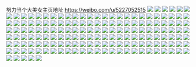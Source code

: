 努力当个大美女主页地址 https://weibo.com/u/5227052515 
![](https://wx4.sinaimg.cn/mw2000/005HKb8Dgy1h817tlsrrej30zo2561cl.jpg) 
![](https://wx4.sinaimg.cn/mw2000/005HKb8Dgy1h817tof0fyj30zo2561kx.jpg) 
![](https://wx4.sinaimg.cn/mw2000/005HKb8Dgy1h817tq1p05j30zo2561c1.jpg) 
![](https://wx4.sinaimg.cn/mw2000/005HKb8Dgy1h817trnxirj30zo256wrb.jpg) 
![](https://wx4.sinaimg.cn/mw2000/005HKb8Dgy1h7z3w9prijj323u35s1kz.jpg) 
![](https://wx4.sinaimg.cn/mw2000/005HKb8Dgy1h7z3wdbv1nj33342bcb2a.jpg) 
![](https://wx4.sinaimg.cn/mw2000/005HKb8Dgy1h7z3wj2ndmj32bc334e83.jpg) 
![](https://wx4.sinaimg.cn/mw2000/005HKb8Dgy1h7z3wp7y21j32bc3344qs.jpg) 
![](https://wx4.sinaimg.cn/mw2000/005HKb8Dgy1h7z3wux67hj32bc334e83.jpg) 
![](https://wx4.sinaimg.cn/mw2000/005HKb8Dgy1h7z3w54k9zj32bc334e83.jpg) 
![](https://wx4.sinaimg.cn/mw2000/005HKb8Dgy1h7z3wwpxhxj32yj27v1ky.jpg) 
![](https://wx4.sinaimg.cn/mw2000/005HKb8Dgy1h7z3x1aydxj32bc334kjm.jpg) 
![](https://wx4.sinaimg.cn/mw2000/005HKb8Dgy1h7z3x5y3d2j32bc30wkjm.jpg) 
![](https://wx4.sinaimg.cn/mw2000/005HKb8Dly1h7y345gp11j32c030wqv6.jpg) 
![](https://wx4.sinaimg.cn/mw2000/005HKb8Dly1h7y34guzhgj32c0340hdv.jpg) 
![](https://wx4.sinaimg.cn/mw2000/005HKb8Dly1h7y348h8ouj32c029ynpe.jpg) 
![](https://wx4.sinaimg.cn/mw2000/005HKb8Dly1h7y34ltixdj32c0340qv6.jpg) 
![](https://wx4.sinaimg.cn/mw2000/005HKb8Dly1h7y342hf20j32682uzhdu.jpg) 
![](https://wx4.sinaimg.cn/mw2000/005HKb8Dly1h7y349l02lj32c02c0x6p.jpg) 
![](https://wx4.sinaimg.cn/mw2000/005HKb8Dly1h7y34etx6qj32c031xx6q.jpg) 
![](https://wx4.sinaimg.cn/mw2000/005HKb8Dly1h7y34bia5zj32c0340x6r.jpg) 
![](https://wx4.sinaimg.cn/mw2000/005HKb8Dly1h7y34k468qj32c032vu0y.jpg) 
![](https://wx4.sinaimg.cn/mw2000/005HKb8Dly1h7y14bs6q5j30zo2567kh.jpg) 
![](https://wx4.sinaimg.cn/mw2000/005HKb8Dly1h7y14b5qqlj30zo256k6l.jpg) 
![](https://wx4.sinaimg.cn/mw2000/005HKb8Dly1h7y14c6gmsj30zo256aky.jpg) 
![](https://wx4.sinaimg.cn/mw2000/005HKb8Dly1h7y01ad2z4j30yu0r8whf.jpg) 
![](https://wx4.sinaimg.cn/mw2000/005HKb8Dly1h7y01b2fkuj30u01hc7b7.jpg) 
![](https://wx4.sinaimg.cn/mw2000/005HKb8Dgy1h7x1dyb67oj30zn12tads.jpg) 
![](https://wx4.sinaimg.cn/mw2000/005HKb8Dgy1h7wrv56zgkj31ro1ronly.jpg) 
![](https://wx4.sinaimg.cn/mw2000/005HKb8Dgy1h7wrv6abogj31lo1lo4qp.jpg) 
![](https://wx4.sinaimg.cn/mw2000/005HKb8Dgy1h7wi6eo08lj32c0340kjn.jpg) 
![](https://wx4.sinaimg.cn/mw2000/005HKb8Dgy1h7wi6iojvdj33402c0x6r.jpg) 
![](https://wx4.sinaimg.cn/mw2000/005HKb8Dgy1h7wi6krguxj32c03404qr.jpg) 
![](https://wx4.sinaimg.cn/mw2000/005HKb8Dgy1h7wi6cjadvj32c0340npe.jpg) 
![](https://wx4.sinaimg.cn/mw2000/005HKb8Dgy1h7wi6ndisij33402c0npg.jpg) 
![](https://wx4.sinaimg.cn/mw2000/005HKb8Dgy1h7wi6p8mrsj32c02c0qv6.jpg) 
![](https://wx4.sinaimg.cn/mw2000/005HKb8Dgy1h7wi721bjhj32c0340npg.jpg) 
![](https://wx4.sinaimg.cn/mw2000/005HKb8Dgy1h7wfk1ishej32c03404qq.jpg) 
![](https://wx4.sinaimg.cn/mw2000/005HKb8Dgy1h7wfk3fn7mj32c0340x6r.jpg) 
![](https://wx4.sinaimg.cn/mw2000/005HKb8Dgy1h7wfjz4vm9j32c0340u0z.jpg) 
![](https://wx4.sinaimg.cn/mw2000/005HKb8Dgy1h7wfk56me5j32c0340e83.jpg) 
![](https://wx4.sinaimg.cn/mw2000/005HKb8Dgy1h7wfk7jbtvj32c0340b2c.jpg) 
![](https://wx4.sinaimg.cn/mw2000/005HKb8Dgy1h7wfk9acbnj33402c0kjn.jpg) 
![](https://wx4.sinaimg.cn/mw2000/005HKb8Dgy1h7wfkaxpwaj32c0340npe.jpg) 
![](https://wx4.sinaimg.cn/mw2000/005HKb8Dgy1h7ujs25uquj32be2pv4qq.jpg) 
![](https://wx4.sinaimg.cn/mw2000/005HKb8Dgy1h7ujs0xhw3j32c02p11ky.jpg) 
![](https://wx4.sinaimg.cn/mw2000/005HKb8Dgy1h7tokcyxu4j30zo2561ky.jpg) 
![](https://wx4.sinaimg.cn/mw2000/005HKb8Dgy1h7tok8pwr5j32c0340qv6.jpg) 
![](https://wx4.sinaimg.cn/mw2000/005HKb8Dgy1h7t0eribhkj30u00zajw9.jpg) 
![](https://wx4.sinaimg.cn/mw2000/005HKb8Dly1h7rk2pe51pj30zo256ne9.jpg) 
![](https://wx4.sinaimg.cn/mw2000/005HKb8Dgy1h7r0h8kr74j30u00u048u.jpg) 
![](https://wx4.sinaimg.cn/mw2000/005HKb8Dly1h7q5fgjrarj314h12ahaj.jpg) 
![](https://wx4.sinaimg.cn/mw2000/005HKb8Dly1h7q5fm5yerj32h421unpe.jpg) 
![](https://wx4.sinaimg.cn/mw2000/005HKb8Dly1h7q5aa9b26j30u01ftqhl.jpg) 
![](https://wx4.sinaimg.cn/mw2000/005HKb8Dgy1h7pqtodphxj32492tn4qr.jpg) 
![](https://wx4.sinaimg.cn/mw2000/005HKb8Dgy1h7pqtcof2kj326v2x4u0y.jpg) 
![](https://wx4.sinaimg.cn/mw2000/005HKb8Dgy1h7pqtdgkadj30u0140k3o.jpg) 
![](https://wx4.sinaimg.cn/mw2000/005HKb8Dgy1h7pqtjuxofj32c033xkjn.jpg) 
![](https://wx4.sinaimg.cn/mw2000/005HKb8Dgy1h7omgolm84j32c02njnpe.jpg) 
![](https://wx4.sinaimg.cn/mw2000/005HKb8Dgy1h7omgahgfjj329o2kze82.jpg) 
![](https://wx4.sinaimg.cn/mw2000/005HKb8Dgy1h7mib3hep3j30u00trtd1.jpg) 
![](https://wx4.sinaimg.cn/mw2000/005HKb8Dly1h7md4ozkxqj32c0340x6p.jpg) 
![](https://wx4.sinaimg.cn/mw2000/005HKb8Dly1h7md4js894j323x2t5e82.jpg) 
![](https://wx4.sinaimg.cn/mw2000/005HKb8Dly1h7md4nr0jmj320w2p74qr.jpg) 
![](https://wx4.sinaimg.cn/mw2000/005HKb8Dly1h7md4ut6ucj32c03404qp.jpg) 
![](https://wx4.sinaimg.cn/mw2000/005HKb8Dly1h7md4l58ycj321l2q17wi.jpg) 
![](https://wx4.sinaimg.cn/mw2000/005HKb8Dly1h7md59qlqtj319133zx6p.jpg) 
![](https://wx4.sinaimg.cn/mw2000/005HKb8Dly1h7kftoxc4vj30zo256qv5.jpg) 
![](https://wx4.sinaimg.cn/mw2000/005HKb8Dly1h7kftprur3j30zo2567o7.jpg) 
![](https://wx4.sinaimg.cn/mw2000/005HKb8Dly1h7kftqgerej30zo2564cs.jpg) 
![](https://wx4.sinaimg.cn/mw2000/005HKb8Dly1h7kftlp4qwj30zo256ndq.jpg) 
![](https://wx4.sinaimg.cn/mw2000/005HKb8Dly1h7jz9sea13j30u01clqcy.jpg) 
![](https://wx4.sinaimg.cn/mw2000/005HKb8Dgy1h7e2ya3euaj32bz2k5axg.jpg) 
![](https://wx4.sinaimg.cn/mw2000/005HKb8Dly1h7diwxn0q8j31tm2fhwnp.jpg) 
![](https://wx4.sinaimg.cn/mw2000/005HKb8Dly1h7czxzwruyj318g18gq6e.jpg) 
![](https://wx4.sinaimg.cn/mw2000/005HKb8Dly1h7czxzl4g2j31120q7aa6.jpg) 
![](https://wx4.sinaimg.cn/mw2000/005HKb8Dly1h7cvbq6q0hj32c02c0amn.jpg) 
![](https://wx4.sinaimg.cn/mw2000/005HKb8Dly1h7cvbrah0aj30zo256dwx.jpg) 
![](https://wx4.sinaimg.cn/mw2000/005HKb8Dly1h7cvbs3eo9j30zo2567k2.jpg) 
![](https://wx4.sinaimg.cn/mw2000/005HKb8Dly1h7cvboruuxj30zo256e1a.jpg) 
![](https://wx4.sinaimg.cn/mw2000/005HKb8Dgy1h79dnwfppkj321n2pku0y.jpg) 
![](https://wx4.sinaimg.cn/mw2000/005HKb8Dgy1h79dnxeqv7j30u00u0jz2.jpg) 
![](https://wx4.sinaimg.cn/mw2000/005HKb8Dgy1h79dofvfwaj32c0340x6r.jpg) 
![](https://wx4.sinaimg.cn/mw2000/005HKb8Dgy1h79do8qqnzj32482ml1kz.jpg) 
![](https://wx4.sinaimg.cn/mw2000/005HKb8Dgy1h79dobp6pcj321n2q61ky.jpg) 
![](https://wx4.sinaimg.cn/mw2000/005HKb8Dgy1h797agibavj30t415lwsa.jpg) 
![](https://wx4.sinaimg.cn/mw2000/005HKb8Dgy1h78p248pgkj32c02c07wj.jpg) 
![](https://wx4.sinaimg.cn/mw2000/005HKb8Dgy1h7551r2giqj30zo256kjm.jpg) 
![](https://wx4.sinaimg.cn/mw2000/005HKb8Dly1h7416ncvipj30u01caaeu.jpg) 
![](https://wx4.sinaimg.cn/mw2000/005HKb8Dly1h72qiyfwh4j30zo2567j5.jpg) 
![](https://wx4.sinaimg.cn/mw2000/005HKb8Dly1h6uuy05mpuj30zo256qkk.jpg) 
![](https://wx4.sinaimg.cn/mw2000/005HKb8Dly1h6tqv5pjunj30u01swgn2.jpg) 
![](https://wx4.sinaimg.cn/mw2000/005HKb8Dly1h6tqv5bmb1j30u01swwl7.jpg) 
![](https://wx4.sinaimg.cn/mw2000/005HKb8Dly1h6tqv6den9j30zo256aqn.jpg) 
![](https://wx4.sinaimg.cn/mw2000/005HKb8Dly1h66dsni4mrj30zo256npd.jpg) 
![](https://wx4.sinaimg.cn/mw2000/005HKb8Dly1h61yip0rtqj30zd19ldif.jpg) 
![](https://wx4.sinaimg.cn/mw2000/005HKb8Dly1h61yipfqw8j311h1dcwvy.jpg) 
![](https://wx4.sinaimg.cn/mw2000/005HKb8Dly1h61yir6l0sj31nv27tb2a.jpg) 
![](https://wx4.sinaimg.cn/mw2000/005HKb8Dly1h61yio7ajzj31ku23s1ky.jpg) 
![](https://wx4.sinaimg.cn/mw2000/005HKb8Dgy1h61jta9o9vj31ra27l1ky.jpg) 
![](https://wx4.sinaimg.cn/mw2000/005HKb8Dly1h5yjko8vgtj30zo256dvi.jpg) 
![](https://wx4.sinaimg.cn/mw2000/005HKb8Dly1h5yjkow80lj30zo2567hz.jpg) 
![](https://wx4.sinaimg.cn/mw2000/005HKb8Dly1h5yjkpj6tij30zo256duk.jpg) 
![](https://wx4.sinaimg.cn/mw2000/005HKb8Dly1h5yjkq92gvj30zo256aor.jpg) 
![](https://wx4.sinaimg.cn/mw2000/005HKb8Dly1h5yjkr446nj30zo25617e.jpg) 
![](https://wx4.sinaimg.cn/mw2000/005HKb8Dly1h5yjkrstfsj30zo2564e4.jpg) 
![](https://wx4.sinaimg.cn/mw2000/005HKb8Dly1h5uzke6ajlj30zo2567wi.jpg) 
![](https://wx4.sinaimg.cn/mw2000/005HKb8Dly1h5uzkh9sqyj30zo2564qq.jpg) 
![](https://wx4.sinaimg.cn/mw2000/005HKb8Dly1h5uzka3777j30zo2561ky.jpg) 
![](https://wx4.sinaimg.cn/mw2000/005HKb8Dly1h5uzkk9xqoj30zo2561ky.jpg) 
![](https://wx4.sinaimg.cn/mw2000/005HKb8Dly1h5p5lkaqqqj30dw0ibdgy.jpg) 
![](https://wx4.sinaimg.cn/mw2000/005HKb8Dly1h5owvinr14j30zo256nko.jpg) 
![](https://wx4.sinaimg.cn/mw2000/005HKb8Dly1h5lq1c5utjj31sc2dse83.jpg) 
![](https://wx4.sinaimg.cn/mw2000/005HKb8Dly1h5lq1eqea9j31sc2ds4qr.jpg) 
![](https://wx4.sinaimg.cn/mw2000/005HKb8Dgy1h5lkuqrenfj31vk2hnqv5.jpg) 
![](https://wx4.sinaimg.cn/mw2000/005HKb8Dly1h5l75w6jypj314o0qu7nf.jpg) 
![](https://wx4.sinaimg.cn/mw2000/005HKb8Dly1h5l75wknj4j31ba0zgaj1.jpg) 
![](https://wx4.sinaimg.cn/mw2000/005HKb8Dgy1h5iz69d6b4j30u00qc0xa.jpg) 
![](https://wx4.sinaimg.cn/mw2000/005HKb8Dly1h5ie855wl9j329p30y4qt.jpg) 
![](https://wx4.sinaimg.cn/mw2000/005HKb8Dgy1h5eoxrfse5j30u00u0dop.jpg) 
![](https://wx4.sinaimg.cn/mw2000/005HKb8Dly1h5ejw56t5mj30zo0hojxn.jpg) 
![](https://wx4.sinaimg.cn/mw2000/005HKb8Dgy1h5dlmshfgjj30u00grq68.jpg) 
![](https://wx4.sinaimg.cn/mw2000/005HKb8Dly1h5cj6quja3j30zo1lgq7y.jpg) 
![](https://wx4.sinaimg.cn/mw2000/005HKb8Dly1h5cdl0fj1kj30zo256na8.jpg) 
![](https://wx4.sinaimg.cn/mw2000/005HKb8Dly1h5cdkzhwtwj30u011g42b.jpg) 
![](https://wx4.sinaimg.cn/mw2000/005HKb8Dly1h5cdd2d7s7j32560zoe7v.jpg) 
![](https://wx4.sinaimg.cn/mw2000/005HKb8Dly1h5cdd45i01j32560zo4l6.jpg) 
![](https://wx4.sinaimg.cn/mw2000/005HKb8Dly1h5cdd6hqn1j32560zotzz.jpg) 
![](https://wx4.sinaimg.cn/mw2000/005HKb8Dly1h5cddarprhj32560zohdt.jpg) 
![](https://wx4.sinaimg.cn/mw2000/005HKb8Dly1h5cddff4klj32560zokjl.jpg) 
![](https://wx4.sinaimg.cn/mw2000/005HKb8Dly1h5cdczu85kj32560zotxc.jpg) 
![](https://wx4.sinaimg.cn/mw2000/005HKb8Dly1h5bbw8ksm4j32560zo1kx.jpg) 
![](https://wx4.sinaimg.cn/mw2000/005HKb8Dly1h56pp4fgksj30u0140wqt.jpg) 
![](https://wx4.sinaimg.cn/mw2000/005HKb8Dly1h559th08vsj30u01sxgnj.jpg) 
![](https://wx4.sinaimg.cn/mw2000/005HKb8Dly1h5420853vbj30u00j1q3g.jpg) 
![](https://wx4.sinaimg.cn/mw2000/005HKb8Dly1h537qhv4dcj30u01azju1.jpg) 
![](https://wx4.sinaimg.cn/mw2000/005HKb8Dly1h536vi1xm3j31sx0u0dmm.jpg) 
![](https://wx4.sinaimg.cn/mw2000/005HKb8Dly1h536vlnztvj31sx0u046a.jpg) 
![](https://wx4.sinaimg.cn/mw2000/005HKb8Dly1h536vpmb8fj31sx0u0n2g.jpg) 
![](https://wx4.sinaimg.cn/mw2000/005HKb8Dly1h536vegns0j31sx0u0470.jpg) 
![](https://wx4.sinaimg.cn/mw2000/005HKb8Dly1h536vsb31tj31sx0u0apz.jpg) 
![](https://wx4.sinaimg.cn/mw2000/005HKb8Dgy1h50rv2xtfoj30u00u0n5e.jpg) 
![](https://wx4.sinaimg.cn/mw2000/005HKb8Dgy1h50rik5hduj31ij1lrqow.jpg) 
![](https://wx4.sinaimg.cn/mw2000/005HKb8Dgy1h4zrpiiq9xj30zo2567ke.jpg) 
![](https://wx4.sinaimg.cn/mw2000/005HKb8Dgy1h4wb4c0fyvj32c02c07wi.jpg) 
![](https://wx4.sinaimg.cn/mw2000/005HKb8Dly1h4rr20bugdj30t510ztkw.jpg) 
![](https://wx4.sinaimg.cn/mw2000/005HKb8Dly1h4qm40cujlj30zo256e22.jpg) 
![](https://wx4.sinaimg.cn/mw2000/005HKb8Dly1h4qj1qya6ej30zo256nie.jpg) 
![](https://wx4.sinaimg.cn/mw2000/005HKb8Dly1h4i2k2gxh9j30u01f6146.jpg) 
![](https://wx4.sinaimg.cn/mw2000/005HKb8Dly1h4i2k2rqroj30t61a847e.jpg) 
![](https://wx4.sinaimg.cn/mw2000/005HKb8Dly1h4i2k26v0tj30u019aq8p.jpg) 
![](https://wx4.sinaimg.cn/mw2000/005HKb8Dly1h4i2k31ibvj30oo1hc4a6.jpg) 
![](https://wx4.sinaimg.cn/mw2000/005HKb8Dly1h3cow7xyoij30zo15w7bz.jpg) 
![](https://wx4.sinaimg.cn/mw2000/005HKb8Dly1h3b48fugzkj30zo256wxi.jpg) 
![](https://wx4.sinaimg.cn/mw2000/005HKb8Dly1h22bm52p6aj30n00ccdgt.jpg) 
![](https://wx4.sinaimg.cn/mw2000/005HKb8Dly1h1lt3pnt43j30n0101grk.jpg) 
![](https://wx4.sinaimg.cn/mw2000/005HKb8Dly1h1lt3ljymnj30k811176o.jpg) 
![](https://wx4.sinaimg.cn/mw2000/005HKb8Dgy1h1ko8cvidfj30n011yn1p.jpg) 
![](https://wx4.sinaimg.cn/mw2000/005HKb8Dly1h1hnu31w5ij30mz0mwju7.jpg) 
![](https://wx4.sinaimg.cn/mw2000/005HKb8Dgy1h1ha3f34r4j30mz0p7goj.jpg) 
![](https://wx4.sinaimg.cn/mw2000/005HKb8Dly1h1f3vjb6blj30n00y376q.jpg) 
